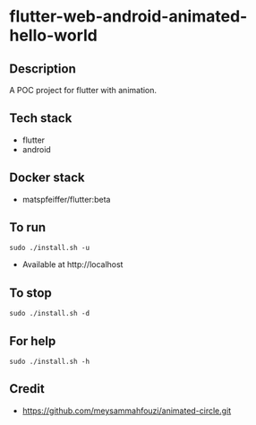 # flutter-web-android-animated-hello-world

## Description
A POC project for flutter with animation.

## Tech stack
- flutter
- android

## Docker stack
- matspfeiffer/flutter:beta

## To run
`sudo ./install.sh -u`
- Available at http://localhost

## To stop
`sudo ./install.sh -d`

## For help
`sudo ./install.sh -h`

## Credit
- https://github.com/meysammahfouzi/animated-circle.git

